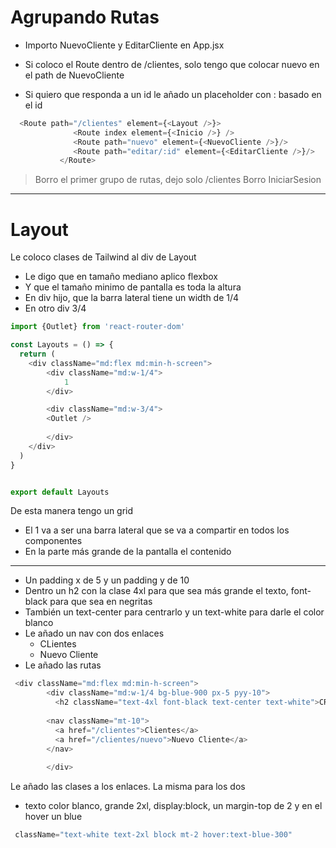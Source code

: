 # Agrupando Rutas

- Importo NuevoCliente y EditarCliente en App.jsx

- Si coloco el Route dentro de /clientes, solo tengo que colocar nuevo en el path de NuevoCliente
- Si quiero que responda a un id le añado un placeholder con : basado en el id
~~~js
  <Route path="/clientes" element={<Layout />}>
              <Route index element={<Inicio />} />
              <Route path="nuevo" element={<NuevoCliente />}/>
              <Route path="editar/:id" element={<EditarCliente />}/>
           </Route>
~~~
>Borro el primer grupo de rutas, dejo solo /clientes
>Borro IniciarSesion

-----

# Layout

Le coloco clases de Tailwind al div de Layout
- Le digo que en tamaño mediano aplico flexbox
- Y que el tamaño minimo de pantalla es toda la altura
- En div hijo, que la barra lateral tiene un width de 1/4
- En otro div 3/4
~~~js
import {Outlet} from 'react-router-dom'

const Layouts = () => {
  return (
    <div className="md:flex md:min-h-screen">
        <div className="md:w-1/4">
            1
        </div>

        <div className="md:w-3/4">
        <Outlet />
            
        </div>        
    </div>
  )
}


export default Layouts
~~~

De esta manera tengo un grid
- El 1 va a ser una barra lateral que se va a compartir en todos los componentes
- En la parte más grande de la pantalla el contenido
---
- Un padding x de 5 y un padding y de 10
- Dentro un h2 con la clase 4xl para que sea más grande el texto, font-black para que sea en negritas
- También un text-center para centrarlo y un text-white para darle el color blanco
- Le añado un nav con dos enlaces
    - CLientes
    - Nuevo Cliente
- Le añado las rutas
~~~js
 <div className="md:flex md:min-h-screen">
        <div className="md:w-1/4 bg-blue-900 px-5 pyy-10">
          <h2 className="text-4xl font-black text-center text-white">CRM- Clientes</h2>
       
        <nav className="mt-10">
          <a href="/clientes">Clientes</a>
          <a href="/clientes/nuevo">Nuevo Cliente</a>
        </nav>
        
        </div>
~~~
Le añado las clases a los enlaces. La misma para los dos
- texto  color blanco, grande 2xl, display:block, un margin-top de 2 y en el hover un blue

~~~js
 className="text-white text-2xl block mt-2 hover:text-blue-300"
~~~
